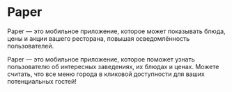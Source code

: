 # Paper

Paper — это мобильное приложение, которое может показывать блюда, цены и акции вашего ресторана, повышая осведомлённость пользователей.

Paper — это мобильное приложение, которое поможет узнать пользователю об интересных заведениях, их блюдах и ценах. Можете считать, что все меню города в кликовой доступности для ваших потенциальных гостей!

